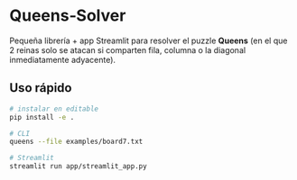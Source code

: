 # Queens‑Solver

Pequeña librería + app Streamlit para resolver el puzzle **Queens**
(en el que 2 reinas solo se atacan si comparten fila, columna o la
diagonal inmediatamente adyacente).

## Uso rápido

```bash
# instalar en editable
pip install -e .

# CLI
queens --file examples/board7.txt

# Streamlit
streamlit run app/streamlit_app.py
